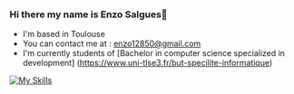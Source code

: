 ### Hi there my name is Enzo Salgues👋
* I'm based in Toulouse
* You can contact me at : [enzo12850@gmail.com](mailto:enzo12850@gmail.com)
* I'm currently students of [Bachelor in computer science specialized in development]
(https://www.uni-tlse3.fr/but-specilite-informatique)







[![My Skills](https://skillicons.dev/icons?i=js,html,css,php,c,python,linux,eclipse,java,instagram,discord)](https://skillicons.dev)



<!--
**paria12/paria12** is a ✨ _special_ ✨ repository because its `README.md` (this file) appears on your GitHub profile.

Here are some ideas to get you started:

- 🔭 I’m currently working on ...
- 🌱 I’m currently learning ...
- 👯 I’m looking to collaborate on ...
- 🤔 I’m looking for help with ...
- 💬 Ask me about ...
- 📫 How to reach me: ...
- 😄 Pronouns: ...
- ⚡ Fun fact: ...
-->
